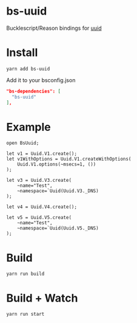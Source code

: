 # bs-uuid

Bucklescript/Reason bindings for [uuid](https://www.npmjs.com/package/uuid)

# Install

```
yarn add bs-uuid
```

Add it to your bsconfig.json

```json
"bs-dependencies": [
  "bs-uuid"
],
```

# Example

```reason
open BsUuid;

let v1 = Uuid.V1.create();
let v1WithOptions = Uuid.V1.createWithOptions(
    Uuid.V1.options(~msecs=1, ())
);

let v3 = Uuid.V3.create(
    ~name="Test",
    ~namespace=`Uuid(Uuid.V3._DNS)
);

let v4 = Uuid.V4.create();

let v5 = Uuid.V5.create(
    ~name="Test",
    ~namespace=`Uuid(Uuid.V5._DNS)
);

```

# Build

```
yarn run build
```

# Build + Watch

```
yarn run start
```
